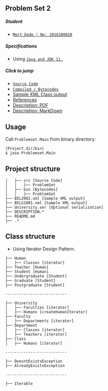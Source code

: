 ## Problem Set 2
##### Student
 - [`Mert Dede | No: 2016280010`](https://github.com/Anaxilaus)

##### Specifications
- Using [`Java and JDK 11.`](https://www.oracle.com/technetwork/java/javase/downloads/jdk11-downloads-5066655.html)

##### Click to jump
- [`Source Code`](src/Problemset)
- [`Compiled / Bytecodes`](./bin)
- [Sample XML Class output](./BIL2002.xml)
- [References](./REFERENCES.md)
- [Description: PDF](./DESCRIPTION.pdf)
- [Description: MarkDown](./DESCRIPTION.md)

## Usage
Call `Problemset.Main` from binary directory:

```
(Project_dir/bin)
$ java Problemset.Main
```

## Project structure
```
│   ├── src [Source Code]
│   │   ├── ProblemSet
│   ├── bin [Bytecodes]
│   │   ├── ProblemSet
├── BIL2002.xml [Sample XML output]
├── BILG1001.xml [Sample XML output]
├── University.ser [Optional serialization]
├── DESCRIPTION.*
├── README.md
├── .*
```

## Class structure
- Using Iterator Design Pattern.

```
├── Human
│   ├── Classes [iterator]
├── Teacher [Human]
├── Student [Human]
├── Undergraduate [Student]
├── Graduate [Student]
├── Postgraduate [Student]

---------------------------

├── University
│   ├── Faculties [iterator]
│   ├── Humans [createHumanIterator]
├── Faculty
│   ├── Departments [iterator]
├── Department
│   ├── Classes [iterator]
│   ├── Teachers [iterator]
├── Class
│   ├── Humans [iterator]

---------------------------

├── DoesntExistsException
├── AlreadyExistsException

---------------------------

├── Iterable
```
